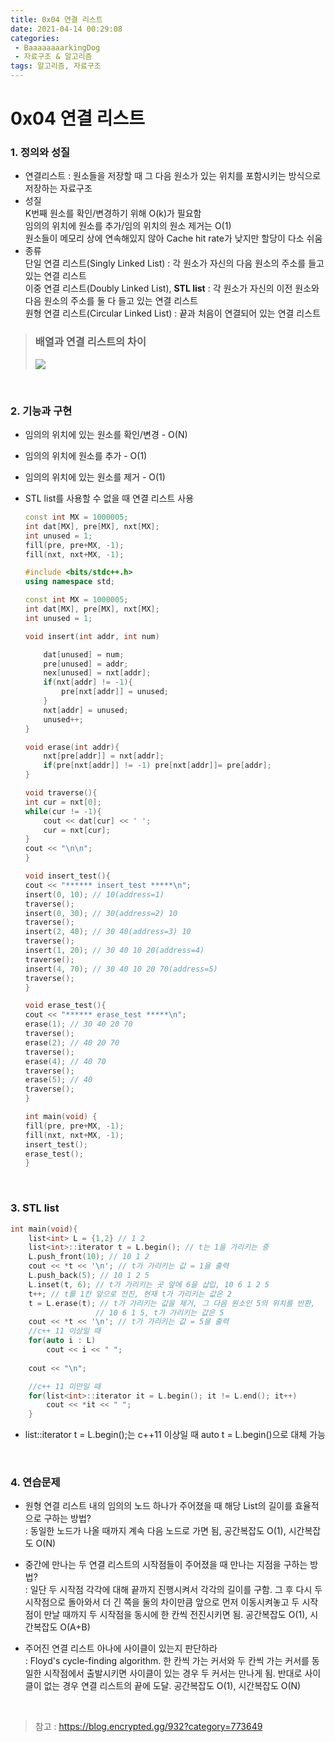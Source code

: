 ```yaml
---
title: 0x04 연결 리스트
date: 2021-04-14 00:29:08
categories:
 - BaaaaaaaarkingDog
 - 자료구조 & 알고리즘
tags: 알고리즘, 자료구조
---
```



# 0x04 연결 리스트 

### 1. 정의와 성질

- 연결리스트 : 원소들을 저장할 때 그 다음 원소가 있는 위치를 포함시키는 방식으로 저장하는 자료구조
- 성질  
    K번째 원소를 확인/변경하기 위해 O(k)가 필요함  
    임의의 위치에 원소를 추가/임의 위치의 원소 제거는 O(1)  
    원소들이 메모리 상에 연속해있지 않아 Cache hit rate가 낮지만 할당이 다소 쉬움
- 종류  
    단일 연결 리스트(Singly Linked List) : 각 원소가 자신의 다음 원소의 주소를 들고 있는 연결 리스트  
    이중 연결 리스트(Doubly Linked List), <b>STL list</b> : 각 원소가 자신의 이전 원소와 다음 원소의 주소를 둘 다 들고 있는 연결 리스트  
    원형 연결 리스트(Circular Linked List) : 끝과 처음이 연결되어 있는 연결 리스트  

> ### 배열과 연결 리스트의 차이
> <img src="https://img1.daumcdn.net/thumb/R1280x0/?scode=mtistory2&fname=https%3A%2F%2Fblog.kakaocdn.net%2Fdn%2Fdf2K0E%2FbtqCn1orhw4%2FINP9hzG71wG8a8fgW5HeNk%2Fimg.png">


<br>

### 2. 기능과 구현

- 임의의 위치에 있는 원소를 확인/변경 - O(N)
- 임의의 위치에 원소를 추가 - O(1)
- 임의의 위치에 있는 원소를 제거 - O(1)

- STL list를 사용할 수 없을 때 연결 리스트 사용
    ``` c++
    const int MX = 1000005;
    int dat[MX], pre[MX], nxt[MX];
    int unused = 1;
    fill(pre, pre+MX, -1);
    fill(nxt, nxt+MX, -1);
    ```

    ``` c++
    #include <bits/stdc++.h>
    using namespace std;

    const int MX = 1000005;
    int dat[MX], pre[MX], nxt[MX];
    int unused = 1;

    void insert(int addr, int num)

        dat[unused] = num;
        pre[unused] = addr;
        nex[unused] = nxt[addr];
        if(nxt[addr] != -1){
            pre[nxt[addr]] = unused;
        }
        nxt[addr] = unused;
        unused++;
    }

    void erase(int addr){
        nxt[pre[addr]] = nxt[addr];
        if(pre[nxt[addr]] != -1) pre[nxt[addr]]= pre[addr];
    }

    void traverse(){
    int cur = nxt[0];
    while(cur != -1){
        cout << dat[cur] << ' ';
        cur = nxt[cur];
    }
    cout << "\n\n";
    }

    void insert_test(){
    cout << "****** insert_test *****\n";
    insert(0, 10); // 10(address=1)
    traverse();
    insert(0, 30); // 30(address=2) 10
    traverse();
    insert(2, 40); // 30 40(address=3) 10
    traverse();
    insert(1, 20); // 30 40 10 20(address=4)
    traverse();
    insert(4, 70); // 30 40 10 20 70(address=5)
    traverse();
    }

    void erase_test(){
    cout << "****** erase_test *****\n";
    erase(1); // 30 40 20 70
    traverse();
    erase(2); // 40 20 70
    traverse();
    erase(4); // 40 70
    traverse();
    erase(5); // 40
    traverse();
    }

    int main(void) {
    fill(pre, pre+MX, -1);
    fill(nxt, nxt+MX, -1);
    insert_test();
    erase_test();
    }
    ```

<br>



### 3. STL list


``` c++  
int main(void){
    list<int> L = {1,2} // 1 2
    list<int>::iterator t = L.begin(); // t는 1을 가리키는 중
    L.push_front(10); // 10 1 2
    cout << *t << '\n'; // t가 가리키는 값 = 1을 출력
    L.push_back(5); // 10 1 2 5
    L.inset(t, 6); // t가 가리키는 곳 앞에 6을 삽입, 10 6 1 2 5
    t++; // t를 1칸 앞으로 전진, 현재 t가 가리키는 값은 2
    t = L.erase(t); // t가 가리키는 값을 제거, 그 다음 원소인 5의 위치를 반환, 
                   // 10 6 1 5, t가 가리키는 값은 5
    cout << *t << '\n'; // t가 가리키는 값 = 5을 출력
    //c++ 11 이상일 때
    for(auto i : L) 
        cout << i << " ";
        
    cout << "\n";

    //c++ 11 미만일 때
    for(list<int>::iterator it = L.begin(); it != L.end(); it++)
        cout << *it << " ";
    }
```
- list<int>::iterator t = L.begin();는 c++11 이상일 때 auto t = L.begin()으로 대체 가능

<br>

### 4. 연습문제

- 원형 연결 리스트 내의 임의의 노드 하나가 주어졌을 때 해당 List의 길이를 효율적으로 구하는 방법?  
    : 동일한 노드가 나올 때까지 계속 다음 노드로 가면 됨, 공간복잡도 O(1), 시간복잡도 O(N)


- 중간에 만나는 두 연결 리스트의 시작점들이 주어졌을 때 만나는 지점을 구하는 방법?  
    : 일단 두 시작점 각각에 대해 끝까지 진행시켜서 각각의 길이를 구함.
    그 후 다시 두 시작점으로 돌아와서 더 긴 쪽을 둘의 차이만큼 앞으로 먼저 이동시켜놓고 두 시작점이 만날 때까지 두 시작점을 동시에 한 칸씩 전진시키면 됨. 공간복잡도 O(1), 시간복잡도 O(A+B)

- 주어진 연결 리스트 아나에 사이클이 있는지 판단하라  
    : Floyd's cycle-finding algorithm. 한 칸씩 가는 커서와 두 칸씩 가는 커서를 동일한 시작점에서 출발시키면 사이클이 있는 경우 두 커서는 만나게 됨. 반대로 사이클이 없는 경우 연결 리스트의 끝에 도달. 공간복잡도 O(1), 시간복잡도 O(N)    

<br>


> 참고 : https://blog.encrypted.gg/932?category=773649


